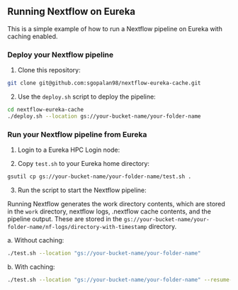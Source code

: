 ## Running Nextflow on Eureka

This is a simple example of how to run a Nextflow pipeline on Eureka with caching enabled.

### Deploy your Nextflow pipeline

1. Clone this repository:

```bash
git clone git@github.com:sgopalan98/nextflow-eureka-cache.git
```

2. Use the `deploy.sh` script to deploy the pipeline:

```bash
cd nextflow-eureka-cache
./deploy.sh --location gs://your-bucket-name/your-folder-name
```

### Run your Nextflow pipeline from Eureka

1. Login to a Eureka HPC Login node:

2. Copy `test.sh` to your Eureka home directory:

```bash
gsutil cp gs://your-bucket-name/your-folder-name/test.sh .
```

3. Run the script to start the Nextflow pipeline:

Running Nextflow generates the work directory contents, which are stored in the `work` directory, nextflow logs, .nextflow cache contents, and the pipeline output. These are stored in the `gs://your-bucket-name/your-folder-name/nf-logs/directory-with-timestamp` directory.

a. Without caching:
```bash
./test.sh --location "gs://your-bucket-name/your-folder-name"
```

b. With caching:
```bash
./test.sh --location "gs://your-bucket-name/your-folder-name" --resume-location "gs://your-bucket-name/your-folder-name/nf-logs/log-directory"
```


